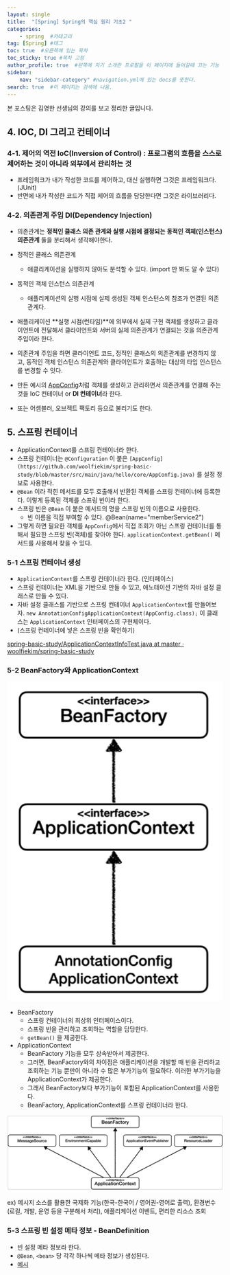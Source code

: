 ```yaml
---
layout: single
title:  "[Spring] Spring의 핵심 원리 기초2 "
categories: 
    - spring  #카테고리
tag: [Spring] #태그
toc: true  #오른쪽에 있는 목차
toc_sticky: true #목차 고정
author_profile: true  #왼쪽에 자기 소개란 프로필을 이 페이지에 들어갈때 끄는 기능
sidebar:
    nav: "sidebar-category" #navigation.yml에 있는 docs를 뜻한다.
search: true  #이 페이지는 검색에 나옴.
---
```


본 포스팅은 김영한 선생님의 강의를 보고 정리한 글입니다.

## 4. IOC, DI 그리고 컨테이너

### 4-1. 제어의 역전 IoC(Inversion of Control) : 프로그램의 흐름을 스스로 제어하는 것이 아니라 외부에서 관리하는 것

- 프레임워크가 내가 작성한 코드를 제어하고, 대신 실행하면 그것은 프레임워크다.(JUnit)
- 반면에 내가 작성한 코드가 직접 제어의 흐름을 담당한다면 그것은 라이브러리다.

### 4-2. 의존관계 주입 DI(Dependency Injection)

- 의존관계는 **정적인 클래스 의존 관계와 실행 시점에 결정되는 동적인 객체(인스턴스) 의존관계** 둘을 분리해서 생각해야한다.
- 정적인 클래스 의존관계
    - 애클리케이션을 실행하지 않아도 분석할 수 있다. (import 만 봐도 알 수 있다)
- 동적인 객체 인스턴스 의존관계
    - 애플리케이션의 실행 시점에 실제 생성된 객체 인스턴스의 참조가 연결된 의존 관계다.

- 애플리케이션 **실행 시점(런타임)**에 외부에서 실제 구현 객체를 생성하고 클라이언트에 전달해서 클라이언트와 서버의 실제 의존관계가 연결되는 것을 의존관계 주입이라 한다.
- 의존관계 주입을 하면 클라이언트 코드, 정적인 클래스의 의존관계를 변경하지 않고, 동적인 객체 인스턴스 의존관계와 클라이언트가 호출하는 대상의 타입 인스턴스를 변경할 수 잇다.
- 만든 예시의 [AppConfig](https://github.com/woolfiekim/spring-basic-study/blob/master/src/main/java/hello/core/AppConfig.java)처럼 객체를 생성하고 관리하면서 의존관계를 연결해 주는 것을 IoC 컨테이너 or **DI 컨테이너**라 한다.
- 또는 어셈블러, 오브젝트 팩토리 등으로 불리기도 한다.

## 5.  스프링 컨테이너

- ApplicationContext를 스프링 컨테이너라 한다.
- 스프링 컨테이너는 `@Configuration` 이 붙은 `[AppConfig](https://github.com/woolfiekim/spring-basic-study/blob/master/src/main/java/hello/core/AppConfig.java)` 를 설정 정보로 사용한다.
- `@Bean` 이라 적힌 메서드를 모두 호출해서 반환된 객체를 스프링 컨테이너에 등록한다. 이렇게 등록된 객체를 스프링 빈이라 한다.
- 스프링 빈은 `@Bean` 이 붙은 메서드의 명을 스프링 빈의 이름으로 사용한다.
  - 빈 이름을 직접 부여할 수 있다. @Bean(name="memberService2")
- 그렇게 하면 필요한 객체를 `AppConfig`에서 직접 조회가 아닌 스프링 컨테이너를 통해서 필요한 스프링 빈(객체)를 찾아야 한다. `applicationContext.getBean()` 메서드를 사용해서 찾을 수 있다.

### 5-1 스프링 컨테이너 생성

- `ApplicationContext`를 스프링 컨테이너라 한다. (인터페이스)
- 스프링 컨테이너는 XML을 기반으로 만들 수 있고, 애노테이션 기반의 자바 설정 클래스로 만들 수 있다.
- 자바 설정 클래스를 기반으로 스프링 컨테이너 `ApplicationContext`를 만들어보자.
`new AnnotationConfigApplicationContext(AppConfig.class);` 이 클래스는 `ApplicationContext` 인터페이스의 구현체이다.
- (스프링 컨테이너에 넣은 스프링 빈을 확인하기)

[spring-basic-study/ApplicationContextInfoTest.java at master · woolfiekim/spring-basic-study](https://github.com/woolfiekim/spring-basic-study/blob/master/src/test/java/hello/core/beanfind/ApplicationContextInfoTest.java)

### 5-2 BeanFactory와 ApplicationContext

![](/assets/images/2023-01-24/factory1.png)

- BeanFactory
    - 스프링 컨테이너의 최상위 인터페이스이다.
    - 스프링 빈을 관리하고 조회하는 역할을 담당한다.
    - `getBean()` 을 제공한다.
- ApplicationContext
    - BeanFactory 기능을 모두 상속받아서 제공한다.
    - 그러면, BeanFactory와의 차이점은 애플리케이션을 개발할 때 빈을 관리하고 조회하는 기능 뿐만이 아니라 수 많은 부가기능이 필요하다. 이러한 부가기능을 ApplicationContext가 제공한다.
    - 그래서 BeanFactory보다 부가기능이 포함된 ApplicationContext를 사용한다.
    - BeanFactory, ApplicationContext를 스프링 컨테이너라 한다.

![](/assets/images/2023-01-24/factory2.png)

ex) 메시지 소스를 활용한 국제화 기능(한국-한국어 / 영어권-영어로 출력), 환경변수(로컬, 개발, 운영 등을 구분해서 처리), 애플리케이션 이벤트, 편리한 리소스 조회

### 5-3 스프링 빈 설정 메타 정보 - BeanDefinition

- 빈 설정 메타 정보라 한다.
- `@Bean`, `<bean>` 당 각각 하나씩 메타 정보가 생성된다.
- [<bean>예시](https://github.com/woolfiekim/spring-basic-study/blob/master/src/main/resources/appConfig.xml)